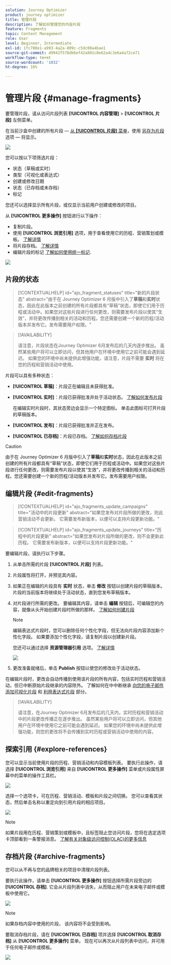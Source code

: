 ```yaml
---
solution: Journey Optimizer
product: journey optimizer
title: 管理片段
description: 了解如何管理您的内容片段
feature: Fragments
topic: Content Management
role: User
level: Beginner, Intermediate
exl-id: 1fc708e1-a993-4a2a-809c-c5dc08a4bae1
source-git-commit: d9942f578db6ef42a801c0e62a4c3e6a4a72ce71
workflow-type: tm+mt
source-wordcount: '1032'
ht-degree: 16%

---
```


# 管理片段 {#manage-fragments}

要管理片段，请从访问片段列表 **[!UICONTROL 内容管理]** > **[!UICONTROL 片段]** 左侧菜单。

在当前沙盒中创建的所有片段 —  [从 **[!UICONTROL 片段]** 菜单](#create-fragments)，使用 [另存为片段](#save-as-fragment) 选项 — 将显示。

![](assets/fragment-list-filters.png)

您可以按以下项筛选片段：

* 状态（草稿或实时）
* 类型（可视化或表达式）
* 创建或修改日期
* 状态（已存档或未存档）
* 标记

您还可以选择显示所有片段，或仅显示当前用户创建或修改的项目。

从 **[!UICONTROL 更多操作]** 按钮进行以下操作：

* 复制片段。
* 使用 **[!UICONTROL 浏览引用]** 选项，用于查看使用它的历程、营销策划或模板。 [了解详情](#explore-references)
* 将片段存档。 [了解详情](#archive-fragments)
* 编辑片段的标记 [了解如何使用统一标记](../start/search-filter-categorize.md#tags).

![](assets/fragment-list-more-actions.png)

## 片段的状态

>[!CONTEXTUALHELP]
>id="ajo_fragment_statuses"
>title="新的片段状态"
>abstract="由于在 Journey Optimizer 6 月版中引入了&#x200B;**草稿**&#x200B;和&#x200B;**实时**&#x200B;状态，因此在此版本之前创建的所有片段都具有“草稿”状态，即使它们用于历程或活动中。如果您对这些片段进行任何更改，则需要发布片段以使其“生效”，并将更改传播到相关的活动和历程。您还需要创建一个新的历程/活动版本并发布它。发布需要用户权限。"

>[!AVAILABILITY]
>
> 请注意，片段状态在Journey Optimizer 6月发布后的几天内逐步推出。 虽然某些用户将可以立即访问，但其他用户在环境中使用它之前可能会遇到延迟。 如果您的环境中尚未提供此增强功能，请注意，片段不需要 **实时** 将在您的历程和营销活动中使用。

片段可以具有多种状态：

* **[!UICONTROL 草稿]**：片段正在编辑且未获得批准。

* **[!UICONTROL 实时]**：片段已获得批准并处于活动状态。 [了解如何发布片段](../content-management/create-fragments.md#publish)

  在编辑实时片段时，其状态旁边会显示一个特定图标。 单击此图标可打开片段的草稿版本。

* **[!UICONTROL 发布]**：片段已获得批准并正在发布。
* **[!UICONTROL 已存档]**：片段已存档。 [了解如何存档片段](#archive-fragments)

>[!CAUTION]
>
>由于在 Journey Optimizer 6 月版中引入了&#x200B;**草稿**&#x200B;和&#x200B;**实时**&#x200B;状态，因此在此版本之前创建的所有片段都具有“草稿”状态，即使它们用于历程或活动中。如果您对这些片段进行任何更改，则需要发布片段以使其“生效”，并将更改传播到相关的活动和历程。您还需要创建一个新的历程/活动版本并发布它。发布需要用户权限。

## 编辑片段 {#edit-fragments}

>[!CONTEXTUALHELP]
>id="ajo_fragments_update_campaigns"
>title="活动中的片段更新"
>abstract="如果您发布对片段所做的更改，则此营销活动不会更新。 它需要发布新版本，以便可以支持片段更新功能。"

>[!CONTEXTUALHELP]
>id="ajo_fragments_update_journeys"
>title="历程中的片段更新"
>abstract="如果您发布对片段所做的更改，则不会更新此历程。 它需要发布新版本，以便可以支持片段更新功能。"

要编辑片段，请执行以下步骤。

1. 从单击所需的片段 **[!UICONTROL 片段]** 列表。

1. 片段属性将打开，并预览其内容。

1. 如果正在编辑的片段具有 **实时** 状态，单击 **修改** 按钮以创建片段的草稿版本。 片段的当前版本将继续处于活动状态，直到您发布草稿版本。

1. 对片段进行所需的更改。 要编辑其内容，请单击 **编辑** 按钮后，可编辑您的内容，就像从头开始创建片段时所做的那样。 [了解如何创建片段](#create-from-scratch)

   >[!NOTE]
   >
   >编辑表达式片段时，您可以删除任何个性化字段，但无法向片段内容添加新个性化字段。 如果要添加个性化字段，请复制片段以创建新片段。

   您还可以通过选择 **资源管理器引用** 选项。 [了解详情](#explore-references)

   ![](assets/fragment-edit.png)

1. 更改准备就绪后，单击 **Publish** 按钮以使您的修改处于活动状态。

在编辑片段时，更改会自动传播到使用该片段的所有内容，包括实时历程和营销活动，但已中断原始片段继承的内容除外。 了解如何在中中断继承 [向您的电子邮件添加可视化片段](../email/use-visual-fragments.md#break-inheritance) 和 [利用表达式片段](../personalization/use-expression-fragments.md#break-inheritance) 部分。

>[!AVAILABILITY]
>
>请注意，在Journey Optimizer 6月发布后的几天内，实时历程和营销活动中的片段更改传播正在逐步推出。 虽然某些用户将可以立即访问，但其他用户在环境中使用它之前可能会遇到延迟。 如果您的环境中尚未提供此增强功能，则您的更改将不会传播到实时历程或营销活动中使用的内容。

## 探索引用 {#explore-references}

您可以显示当前使用片段的历程、营销活动和内容模板列表。 要执行此操作，请选择 **[!UICONTROL 浏览引用]** 来自 **[!UICONTROL 更多操作]** 菜单或片段属性屏幕中的菜单的操作工具栏。

![](assets/fragment-explore-references.png)

选择一个选项卡，可在历程、营销活动、模板和片段之间切换。 您可以查看其状态，然后单击名称以重定向到引用片段的相应项目。

![](assets/fragment-usage-screen.png)

>[!NOTE]
>
>如果片段用在历程、营销策划或模板中，且标签阻止您访问片段，您将在选定选项卡顶部看到一条警报消息。 [了解有关对象级访问控制(OLAC)的更多信息](../administration/object-based-access.md)

## 存档片段 {#archive-fragments}

您可以从不再与您的品牌相关的项目中清理片段列表。

要执行此操作，请单击 **[!UICONTROL 更多操作]** 按钮选择所需片段旁边的 **[!UICONTROL 存档]**. 它会从片段列表中消失，从而阻止用户在未来电子邮件或模板中使用它。

![](assets/fragment-list-archive.png)

>[!NOTE]
>
>如果存档内容中使用的片段， <!--it will remain in the email or template, but you won't be able to select it from the fragment list to edit it-->该内容将不会受到影响。

要取消存档片段，请在 **[!UICONTROL 已存档]** 项并选择 **[!UICONTROL 取消存档]** 从 **[!UICONTROL 更多操作]** 菜单。 现在可以再次从片段列表中访问，并可用于任何电子邮件或模板。

![](assets/fragment-list-unarchive.png)
